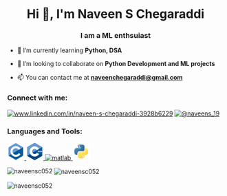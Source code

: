 <h1 align="center">Hi 👋, I'm Naveen S Chegaraddi</h1>
<h3 align="center">I am a ML enthsuiast</h3>

- 🌱 I’m currently learning **Python, DSA**

- 👯 I’m looking to collaborate on **Python Development and ML projects**

- 📫 You can contact me at **naveenchegaraddi@gmail.com**

<h3 align="left">Connect with me:</h3>
<p align="left">
<a href="https://linkedin.com/in/www.linkedin.com/in/naveen-s-chegaraddi-3928b6229" target="blank"><img align="center" src="https://raw.githubusercontent.com/rahuldkjain/github-profile-readme-generator/master/src/images/icons/Social/linked-in-alt.svg" alt="www.linkedin.com/in/naveen-s-chegaraddi-3928b6229" height="30" width="40" /></a>
<a href="https://instagram.com/@naveens_19" target="blank"><img align="center" src="https://raw.githubusercontent.com/rahuldkjain/github-profile-readme-generator/master/src/images/icons/Social/instagram.svg" alt="@naveens_19" height="30" width="40" /></a>
</p>

<h3 align="left">Languages and Tools:</h3>
<p align="left"> <a href="https://www.cprogramming.com/" target="_blank" rel="noreferrer"> <img src="https://raw.githubusercontent.com/devicons/devicon/master/icons/c/c-original.svg" alt="c" width="40" height="40"/> </a> <a href="https://www.w3schools.com/cpp/" target="_blank" rel="noreferrer"> <img src="https://raw.githubusercontent.com/devicons/devicon/master/icons/cplusplus/cplusplus-original.svg" alt="cplusplus" width="40" height="40"/> </a> <a href="https://www.mathworks.com/" target="_blank" rel="noreferrer"> <img src="https://upload.wikimedia.org/wikipedia/commons/2/21/Matlab_Logo.png" alt="matlab" width="40" height="40"/> </a> <a href="https://www.python.org" target="_blank" rel="noreferrer"> <img src="https://raw.githubusercontent.com/devicons/devicon/master/icons/python/python-original.svg" alt="python" width="40" height="40"/> </a> </p>

<p><img align="left" src="https://github-readme-stats.vercel.app/api/top-langs?username=naveensc052&show_icons=true&locale=en&layout=compact" alt="naveensc052" /></p>

<p>&nbsp;<img align="center" src="https://github-readme-stats.vercel.app/api?username=naveensc052&show_icons=true&locale=en" alt="naveensc052" /></p>

<p><img align="center" src="https://github-readme-streak-stats.herokuapp.com/?user=naveensc052&" alt="naveensc052" /></p>
